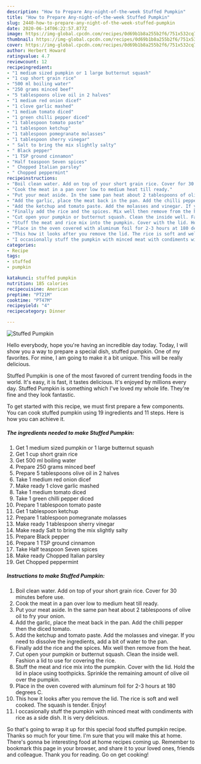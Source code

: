```yaml
---
description: "How to Prepare Any-night-of-the-week Stuffed Pumpkin"
title: "How to Prepare Any-night-of-the-week Stuffed Pumpkin"
slug: 2440-how-to-prepare-any-night-of-the-week-stuffed-pumpkin
date: 2020-06-14T06:22:57.877Z
image: https://img-global.cpcdn.com/recipes/0d69b1b8a255b2f6/751x532cq70/stuffed-pumpkin-recipe-main-photo.jpg
thumbnail: https://img-global.cpcdn.com/recipes/0d69b1b8a255b2f6/751x532cq70/stuffed-pumpkin-recipe-main-photo.jpg
cover: https://img-global.cpcdn.com/recipes/0d69b1b8a255b2f6/751x532cq70/stuffed-pumpkin-recipe-main-photo.jpg
author: Herbert Howard
ratingvalue: 4.7
reviewcount: 12
recipeingredient:
- "1 medium sized pumpkin or 1 large butternut squash"
- "1 cup short grain rice"
- "500 ml boiling water"
- "250 grams minced beef"
- "5 tablespoons olive oil in 2 halves"
- "1 medium red onion dicef"
- "1 clove garlic mashed"
- "1 medium tomato diced"
- "1 green chilli pepper diced"
- "1 tablespoon tomato paste"
- "1 tablespoon ketchup"
- "1 tablespoon pomegranate molasses"
- "1 tablespoon sherry vinegar"
- " Salt to bring the mix slightly salty"
- " Black pepper"
- "1 TSP ground cinnamon"
- "Half teaspoon Seven spices"
- " Chopped Italian parsley"
- " Chopped peppermint"
recipeinstructions:
- "Boil clean water. Add on top of your short grain rice. Cover for 30 minutes before use."
- "Cook the meat in a pan over low to medium heat till ready."
- "Put your meat aside. In the same pan heat about 2 tablespoons of olive oil to fry your onion."
- "Add the garlic, place the meat back in the pan. Add the chilli pepper then the diced tomato."
- "Add the ketchup and tomato paste. Add the molasses and vinegar. If you need to dissolve the ingredients, add a bit of water to the pan."
- "Finally add the rice and the spices. Mix well then remove from the heat."
- "Cut open your pumpkin or butternut squash. Clean the inside well. Fashion a lid to use for covering the rice."
- "Stuff the meat and rice mix into the pumpkin. Cover with the lid. Hold the lid in place using toothpicks. Sprinkle the remaining amount of olive oil over the pumpkin."
- "Place in the oven covered with aluminum foil for 2-3 hours at 180 degrees C."
- "This how it looks after you remove the lid. The rice is soft and well cooked. The squash is tender. Enjoy!"
- "I occasionally stuff the pumpkin with minced meat with condiments with rice as a side dish. It is very delicious."
categories:
- Recipe
tags:
- stuffed
- pumpkin

katakunci: stuffed pumpkin 
nutrition: 185 calories
recipecuisine: American
preptime: "PT21M"
cooktime: "PT47M"
recipeyield: "4"
recipecategory: Dinner

---
```



![Stuffed Pumpkin](https://img-global.cpcdn.com/recipes/0d69b1b8a255b2f6/751x532cq70/stuffed-pumpkin-recipe-main-photo.jpg)

Hello everybody, hope you're having an incredible day today. Today, I will show you a way to prepare a special dish, stuffed pumpkin. One of my favorites. For mine, I am going to make it a bit unique. This will be really delicious.

Stuffed Pumpkin is one of the most favored of current trending foods in the world. It's easy, it is fast, it tastes delicious. It's enjoyed by millions every day. Stuffed Pumpkin is something which I've loved my whole life. They're fine and they look fantastic.




To get started with this recipe, we must first prepare a few components. You can cook stuffed pumpkin using 19 ingredients and 11 steps. Here is how you can achieve it.

<!--inarticleads1-->

##### The ingredients needed to make Stuffed Pumpkin:

1. Get 1 medium sized pumpkin or 1 large butternut squash
1. Get 1 cup short grain rice
1. Get 500 ml boiling water
1. Prepare 250 grams minced beef
1. Prepare 5 tablespoons olive oil in 2 halves
1. Take 1 medium red onion dicef
1. Make ready 1 clove garlic mashed
1. Take 1 medium tomato diced
1. Take 1 green chilli pepper diced
1. Prepare 1 tablespoon tomato paste
1. Get 1 tablespoon ketchup
1. Prepare 1 tablespoon pomegranate molasses
1. Make ready 1 tablespoon sherry vinegar
1. Make ready  Salt to bring the mix slightly salty
1. Prepare  Black pepper
1. Prepare 1 TSP ground cinnamon
1. Take Half teaspoon Seven spices
1. Make ready  Chopped Italian parsley
1. Get  Chopped peppermint




<!--inarticleads2-->

##### Instructions to make Stuffed Pumpkin:

1. Boil clean water. Add on top of your short grain rice. Cover for 30 minutes before use.
1. Cook the meat in a pan over low to medium heat till ready.
1. Put your meat aside. In the same pan heat about 2 tablespoons of olive oil to fry your onion.
1. Add the garlic, place the meat back in the pan. Add the chilli pepper then the diced tomato.
1. Add the ketchup and tomato paste. Add the molasses and vinegar. If you need to dissolve the ingredients, add a bit of water to the pan.
1. Finally add the rice and the spices. Mix well then remove from the heat.
1. Cut open your pumpkin or butternut squash. Clean the inside well. Fashion a lid to use for covering the rice.
1. Stuff the meat and rice mix into the pumpkin. Cover with the lid. Hold the lid in place using toothpicks. Sprinkle the remaining amount of olive oil over the pumpkin.
1. Place in the oven covered with aluminum foil for 2-3 hours at 180 degrees C.
1. This how it looks after you remove the lid. The rice is soft and well cooked. The squash is tender. Enjoy!
1. I occasionally stuff the pumpkin with minced meat with condiments with rice as a side dish. It is very delicious.




So that's going to wrap it up for this special food stuffed pumpkin recipe. Thanks so much for your time. I'm sure that you will make this at home. There's gonna be interesting food at home recipes coming up. Remember to bookmark this page in your browser, and share it to your loved ones, friends and colleague. Thank you for reading. Go on get cooking!
